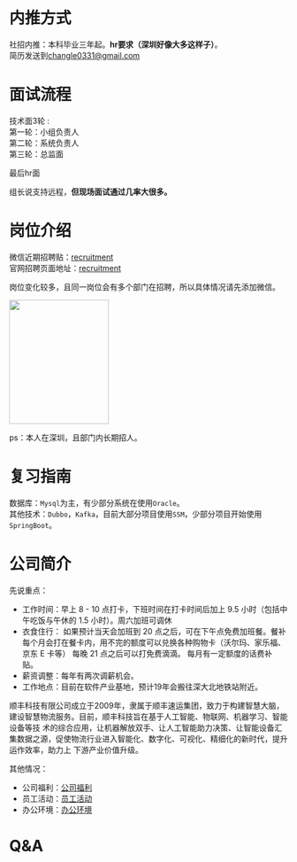 # 内推方式

社招内推：本科毕业三年起。**hr要求（深圳好像大多这样子）**。<br/>
简历发送到[changle0331@gmail.com](mailto:http://changle0331@gmail.com)

# 面试流程

技术面3轮 :<br/>
第一轮：小组负责人<br/>
第二轮：系统负责人<br/>
第三轮：总监面<br/>

最后hr面


组长说支持远程，**但现场面试通过几率大很多。**


# 岗位介绍

微信近期招聘贴：[recruitment](https://mp.weixin.qq.com/s/BSdHtAOaZ8N3V51mcnSzHg)<br/>
官网招聘页面地址：[recruitment](http://www.sf-tech.com.cn/recruitment)

岗位变化较多，且同一岗位会有多个部门在招聘，所以具体情况请先添加微信。

<img src="https://blog-1253815386.cos.ap-guangzhou.myqcloud.com/IMG20190101_143555.jpg" width="180" height="224" />

ps：本人在深圳，且部门内长期招人。

# 复习指南

数据库：`Mysql`为主，有少部分系统在使用`Oracle`。<br/>
其他技术：`Dubbo`，`Kafka`，目前大部分项目使用`SSM`，少部分项目开始使用`SpringBoot`。

# 公司简介


先说重点：
* 工作时间：早上 8 - 10 点打卡，下班时间在打卡时间后加上 9.5 小时（包括中午吃饭与午休的 1.5 小时）。周六加班可调休
* 衣食住行：
  如果预计当天会加班到 20 点之后，可在下午点免费加班餐。餐补每个月会打在餐卡内，用不完的额度可以兑换各种购物卡（沃尔玛、家乐福、京东 E 卡等）
  每晚 21 点之后可以打免费滴滴。
  每月有一定额度的话费补贴。
* 薪资调整：每年有两次调薪机会。
* 工作地点：目前在软件产业基地，预计19年会搬往深大北地铁站附近。
  



顺丰科技有限公司成立于2009年，隶属于顺丰速运集团，致力于构建智慧大脑，建设智慧物流服务。目前，顺丰科技旨在基于人工智能、物联网、机器学习、智能设备等技
术的综合应用，让机器解放双手、让人工智能助力决策、让智能设备汇集数据之源，促使物流行业进入智能化、数字化、可视化、精细化的新时代，提升运作效率，助力上
下游产业价值升级。



其他情况：
* 公司福利：[公司福利](http://www.sf-tech.com.cn/corporatewelfare)
* 员工活动：[员工活动](http://www.sf-tech.com.cn/employeeactivity)
* 办公环境：[办公环境](http://www.sf-tech.com.cn/officeenvi)

# Q&A

